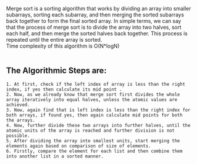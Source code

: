 Merge sort is a sorting algorithm that works by dividing an array into smaller subarrays, sorting each subarray, and then merging the sorted subarrays back together to form the final sorted array.
In simple terms, we can say that the process of merge sort is to divide the array into two halves, sort each half, and then merge the sorted halves back together. This process is repeated until the entire array is sorted.
<br/>
Time complexity of this algorithm is O(N*logN)
<br/>
<br/>

The Algorithmic Steps are:
--------------------------
    1. At first, check if the left index of array is less than the right index, if yes then calculate its mid point .
    2. Now, as we already know that merge sort first divides the whole array iteratively into equal halves, unless the atomic values are achieved. 
    3. Now, again find that is left index is less than the right index for both arrays, if found yes, then again calculate mid points for both the arrays.
    4. Now, further divide these two arrays into further halves, until the atomic units of the array is reached and further division is not possible.
    5. After dividing the array into smallest units, start merging the elements again based on comparison of size of elements.
    6. Firstly, compare the element for each list and then combine them into another list in a sorted manner.

